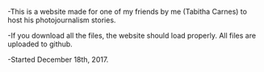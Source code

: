 -This is a website made for one of my friends by me (Tabitha Carnes) to host his photojournalism stories.

-If you download all the files, the website should load properly. All files are uploaded to github.

-Started December 18th, 2017.